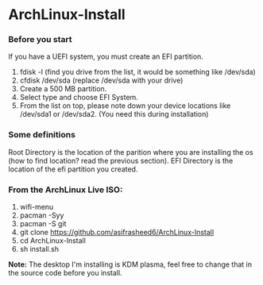 # ArchLinux-Install
### Before you start
If you have a UEFI system, you must create an EFI partition.
1. fdisk -l (find you drive from the list, it would be something like /dev/sda)
2. cfdisk /dev/sda (replace /dev/sda with your drive)
3. Create a 500 MB partition.
4. Select type and choose EFI System.
5. From the list on top, please note down your device locations like /dev/sda1 or /dev/sda2. (You need this during installation)
### Some definitions
Root Directory is the location of the parition where you are installing the os (how to find location? read the previous section). EFI Directory is the location of the efi partition you created. 
### From the ArchLinux Live ISO:
1. wifi-menu
2. pacman -Syy
3. pacman -S git
4. git clone https://github.com/asifrasheed6/ArchLinux-Install
5. cd ArchLinux-Install
6. sh install.sh

<b>Note:</b> The desktop I'm installing is KDM plasma, feel free to change that in the source code before you install.
